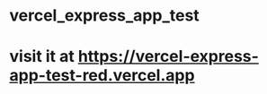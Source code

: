 # vercel_express_app_test

<h1>visit it at <a href="https://vercel-express-app-test-red.vercel.app">https://vercel-express-app-test-red.vercel.app</a> </h1>
